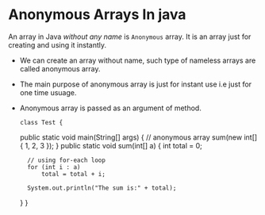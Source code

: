 # __Anonymous Arrays In java__

An array in Java *without any name* is ```Anonymous``` array. It is an array just for creating and using it instantly.

* We can create an array without name, such type of nameless arrays are called anonymous array.

* The main purpose of anonymous array is just for instant use i.e just for one time usuage.

* Anonymous array is passed as an argument of method.

      class Test { 
    public static void main(String[] args) 
    { 
          // anonymous array 
          sum(new int[]{ 1, 2, 3 }); 
    } 
    public static void sum(int[] a) 
    { 
        int total = 0; 
  
        // using for-each loop 
        for (int i : a)  
            total = total + i; 
          
        System.out.println("The sum is:" + total); 
    } 
} 
